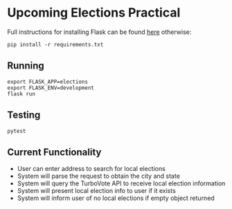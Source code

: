 # Upcoming Elections Practical
Full instructions for installing Flask can be found [here](http://flask.pocoo.org/docs/1.0/installation/)
otherwise:

```
pip install -r requirements.txt
```

## Running

```
export FLASK_APP=elections
export FLASK_ENV=development
flask run
```

## Testing

```
pytest
```

## Current Functionality
- User can enter address to search for local elections
- System will parse the request to obtain the city and state
- System will query the TurboVote API to receive local election information
- System will present local election info to user if it exists
- System will inform user of no local elections if empty object returned
